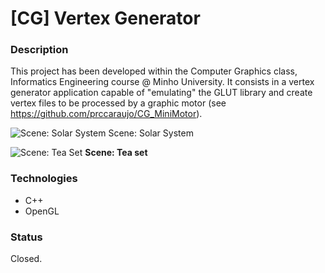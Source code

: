 # [CG] Vertex Generator
### Description
This project has been developed within the Computer Graphics class, Informatics Engineering course @ Minho University. It consists in a vertex generator application capable of "emulating" the GLUT library and create vertex files to be processed by a graphic motor (see https://github.com/prccaraujo/CG_MiniMotor).

![Scene: Solar System](http://i.imgur.com/nMIzcgK.png?1)
Scene: Solar System

![Scene: Tea Set](http://i.imgur.com/XXmrIok.png)
<b>Scene: Tea set</b>


### Technologies
* C++
* OpenGL

### Status
Closed.
